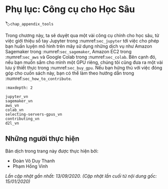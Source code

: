 <!--
# Appendix: Tools for Deep Learning
-->

# Phụ lục: Công cụ cho Học Sâu
:label:`chap_appendix_tools`


<!--
In this chapter, we will walk you through major tools for deep learning, 
from introducing Jupyter notebook in :numref:`sec_jupyter` to empowering you training models on Cloud 
such as Amazon SageMaker in :numref:`sec_sagemaker`, Amazon EC2 in :numref:`sec_aws` and Google Colab in :numref:`sec_colab`.
Besides, if you would like to purchase your own GPUs, we also note down some practical suggestions in :numref:`sec_buy_gpu`.
If you are interested in being a contributor of this book, you may follow the instructions in :numref:`sec_how_to_contribute`.
-->

Trong chương này, ta sẽ duyệt qua một vài công cụ chính cho học sâu,
từ việc giới thiệu sổ tay Jupyter trong :numref:`sec_jupyter` tới việc cho phép bạn huấn luyện mô hình trên mây sử dụng những dịch vụ như Amazon Sagemaker trong :numref:`sec_sagemaker`, Amazon EC2 trong :numref:`sec_aws` và Google Colab trong :numref:`sec_colab`.
Bên cạnh đó, nếu bạn muốn sắm cho mình một GPU riêng, chúng tôi cũng đưa ra một vài lưu ý thiết thực trong :numref:`sec_buy_gpu`.
Nếu bạn hứng thú với việc đóng góp cho cuốn sách này, bạn có thể làm theo hướng dẫn trong :numref:`sec_how_to_contribute`.


```toc
:maxdepth: 2

jupyter_vn
sagemaker_vn
aws_vn
colab_vn
selecting-servers-gpus_vn
contributing_vn
d2l_vn
```

## Những người thực hiện
Bản dịch trong trang này được thực hiện bởi:

* Đoàn Võ Duy Thanh
* Phạm Hồng Vinh

*Lần cập nhật gần nhất: 13/09/2020. (Cập nhật lần cuối từ nội dung gốc: 15/01/2020)*
